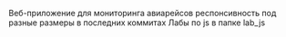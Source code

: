 Веб-приложение для мониторинга авиарейсов
респонсивность под разные размеры в последних коммитах
Лабы по js в папке lab_js

